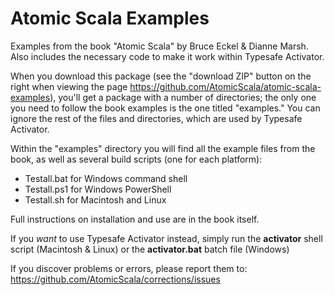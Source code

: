 Atomic Scala Examples
=====================

Examples from the book "Atomic Scala" by Bruce Eckel &amp; Dianne Marsh. Also 
includes the necessary code to make it work within Typesafe Activator.

When you download this package (see the "download ZIP" button on the right when
viewing the page https://github.com/AtomicScala/atomic-scala-examples), you'll
get a package with a number of directories; the only one you need to follow the
book examples is the one titled "examples." You can ignore the rest of the files
and directories, which are used by Typesafe Activator.

Within the "examples" directory you will find all the example files from the
book, as well as several build scripts (one for each platform):

  - Testall.bat for Windows command shell
  - Testall.ps1 for Windows PowerShell
  - Testall.sh for Macintosh and Linux

Full instructions on installation and use are in the book itself.

If you *want* to use Typesafe Activator instead, simply run the **activator**
shell script  (Macintosh & Linux) or the **activator.bat** batch file (Windows)

If you discover problems or errors, please report them to:
https://github.com/AtomicScala/corrections/issues
